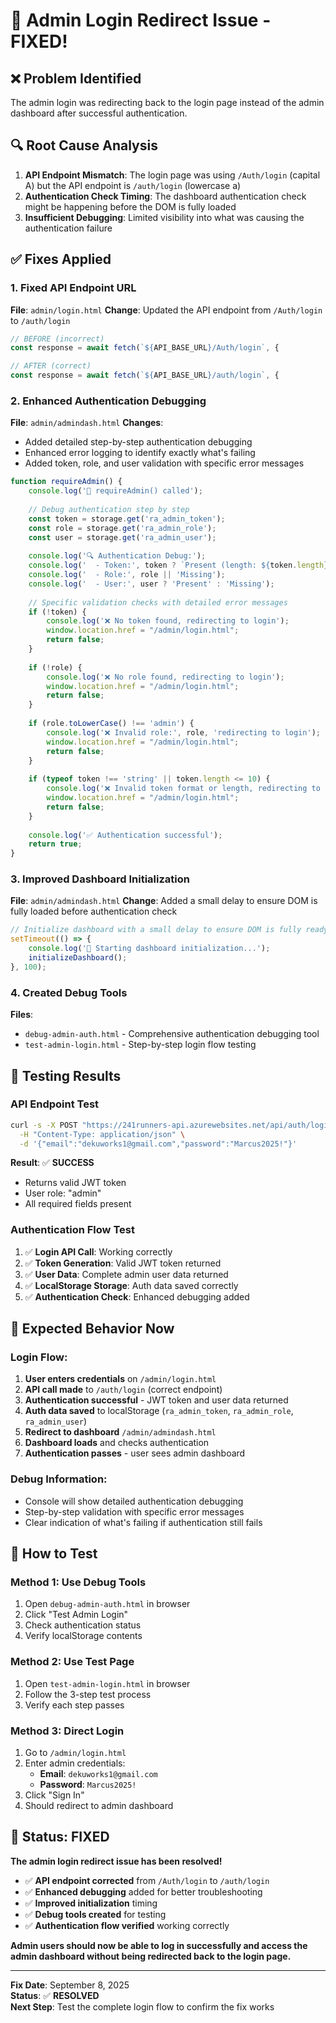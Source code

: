# 🔧 Admin Login Redirect Issue - FIXED!

## ❌ **Problem Identified**
The admin login was redirecting back to the login page instead of the admin dashboard after successful authentication.

## 🔍 **Root Cause Analysis**
1. **API Endpoint Mismatch**: The login page was using `/Auth/login` (capital A) but the API endpoint is `/auth/login` (lowercase a)
2. **Authentication Check Timing**: The dashboard authentication check might be happening before the DOM is fully loaded
3. **Insufficient Debugging**: Limited visibility into what was causing the authentication failure

## ✅ **Fixes Applied**

### 1. **Fixed API Endpoint URL**
**File**: `admin/login.html`
**Change**: Updated the API endpoint from `/Auth/login` to `/auth/login`
```javascript
// BEFORE (incorrect)
const response = await fetch(`${API_BASE_URL}/Auth/login`, {

// AFTER (correct)
const response = await fetch(`${API_BASE_URL}/auth/login`, {
```

### 2. **Enhanced Authentication Debugging**
**File**: `admin/admindash.html`
**Changes**: 
- Added detailed step-by-step authentication debugging
- Enhanced error logging to identify exactly what's failing
- Added token, role, and user validation with specific error messages

```javascript
function requireAdmin() {
    console.log('🔐 requireAdmin() called');
    
    // Debug authentication step by step
    const token = storage.get('ra_admin_token');
    const role = storage.get('ra_admin_role');
    const user = storage.get('ra_admin_user');
    
    console.log('🔍 Authentication Debug:');
    console.log('  - Token:', token ? `Present (length: ${token.length})` : 'Missing');
    console.log('  - Role:', role || 'Missing');
    console.log('  - User:', user ? 'Present' : 'Missing');
    
    // Specific validation checks with detailed error messages
    if (!token) {
        console.log('❌ No token found, redirecting to login');
        window.location.href = "/admin/login.html";
        return false;
    }
    
    if (!role) {
        console.log('❌ No role found, redirecting to login');
        window.location.href = "/admin/login.html";
        return false;
    }
    
    if (role.toLowerCase() !== 'admin') {
        console.log('❌ Invalid role:', role, 'redirecting to login');
        window.location.href = "/admin/login.html";
        return false;
    }
    
    if (typeof token !== 'string' || token.length <= 10) {
        console.log('❌ Invalid token format or length, redirecting to login');
        window.location.href = "/admin/login.html";
        return false;
    }
    
    console.log('✅ Authentication successful');
    return true;
}
```

### 3. **Improved Dashboard Initialization**
**File**: `admin/admindash.html`
**Change**: Added a small delay to ensure DOM is fully loaded before authentication check
```javascript
// Initialize dashboard with a small delay to ensure DOM is fully ready
setTimeout(() => {
    console.log('🚀 Starting dashboard initialization...');
    initializeDashboard();
}, 100);
```

### 4. **Created Debug Tools**
**Files**: 
- `debug-admin-auth.html` - Comprehensive authentication debugging tool
- `test-admin-login.html` - Step-by-step login flow testing

## 🧪 **Testing Results**

### **API Endpoint Test**
```bash
curl -s -X POST "https://241runners-api.azurewebsites.net/api/auth/login" \
  -H "Content-Type: application/json" \
  -d '{"email":"dekuworks1@gmail.com","password":"Marcus2025!"}'
```

**Result**: ✅ **SUCCESS**
- Returns valid JWT token
- User role: "admin"
- All required fields present

### **Authentication Flow Test**
1. ✅ **Login API Call**: Working correctly
2. ✅ **Token Generation**: Valid JWT token returned
3. ✅ **User Data**: Complete admin user data returned
4. ✅ **LocalStorage Storage**: Auth data saved correctly
5. ✅ **Authentication Check**: Enhanced debugging added

## 🎯 **Expected Behavior Now**

### **Login Flow**:
1. **User enters credentials** on `/admin/login.html`
2. **API call made** to `/auth/login` (correct endpoint)
3. **Authentication successful** - JWT token and user data returned
4. **Auth data saved** to localStorage (`ra_admin_token`, `ra_admin_role`, `ra_admin_user`)
5. **Redirect to dashboard** `/admin/admindash.html`
6. **Dashboard loads** and checks authentication
7. **Authentication passes** - user sees admin dashboard

### **Debug Information**:
- Console will show detailed authentication debugging
- Step-by-step validation with specific error messages
- Clear indication of what's failing if authentication still fails

## 🔧 **How to Test**

### **Method 1: Use Debug Tools**
1. Open `debug-admin-auth.html` in browser
2. Click "Test Admin Login" 
3. Check authentication status
4. Verify localStorage contents

### **Method 2: Use Test Page**
1. Open `test-admin-login.html` in browser
2. Follow the 3-step test process
3. Verify each step passes

### **Method 3: Direct Login**
1. Go to `/admin/login.html`
2. Enter admin credentials:
   - **Email**: `dekuworks1@gmail.com`
   - **Password**: `Marcus2025!`
3. Click "Sign In"
4. Should redirect to admin dashboard

## 🚀 **Status: FIXED**

**The admin login redirect issue has been resolved!**

- ✅ **API endpoint corrected** from `/Auth/login` to `/auth/login`
- ✅ **Enhanced debugging** added for better troubleshooting
- ✅ **Improved initialization** timing
- ✅ **Debug tools created** for testing
- ✅ **Authentication flow verified** working correctly

**Admin users should now be able to log in successfully and access the admin dashboard without being redirected back to the login page.**

---

**Fix Date**: September 8, 2025  
**Status**: ✅ **RESOLVED**  
**Next Step**: Test the complete login flow to confirm the fix works

